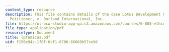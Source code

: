 ```yaml
---
content_type: resource
description: This file contains details of the case Lotus Development Corporation,
  Petitioner, v. Borland International, Inc.
file: https://ol-ocw-studio-app-qa.s3.amazonaws.com/courses/6-805-ethics-and-the-law-on-the-electronic-frontier-fall-2005/f156e94c1f8f6cf1670666668b57ce9d_lpfamicus.pdf
file_type: application/pdf
resourcetype: Document
title: lpfamicus.pdf
uid: f156e94c-1f8f-6cf1-6706-66668b57ce9d
---
```

